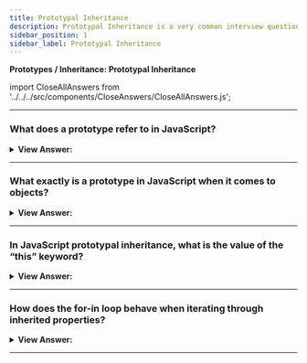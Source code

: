 ```yaml
---
title: Prototypal Inheritance
description: Prototypal Inheritance is a very common interview question. Prototypal Inheritance is a process in which an object inherits properties from another object.
sidebar_position: 1
sidebar_label: Prototypal Inheritance
---
```


**Prototypes / Inheritance: Prototypal Inheritance**

import CloseAllAnswers from '../../../src/components/CloseAnswers/CloseAllAnswers.js';

<CloseAllAnswers />

---

### What does a prototype refer to in JavaScript?

<details>
  <summary><strong>View Answer:</strong></summary>
  <div>
  <div><strong>Interview Response:</strong> JavaScript objects inherit features from one another through prototypes. JavaScript sometimes gets defined as a prototype-based language that we use to implement inheritance; objects can have a prototype object that serves as a template object from which it inherits methods and attributes.</div><br />
  <div><strong>Technical Response:</strong> Objects in JavaScript feature a special hidden property called [[Prototype]] (as defined in the standard), which is either null or refers to another object. We refer to this object as a prototype. JavaScript objects inherit features from one another through the use of prototypes. Objects can have a prototype object, which acts as a template object from which it inherits methods and properties to provide inheritance. JavaScript commonly gets described as a prototype-based language.
  </div><br />
  <div><strong className="codeExample">Code Example:</strong><br /><br />

<strong>Overview:</strong> Historical example using <strong>proto</strong>, which is now deprecated (no longer supported)<br /><br />

  <div></div>

```js
let animal = {
  eats: true,
};
let rabbit = {
  jumps: true,
};

rabbit.__proto__ = animal; // (*) __proto__ deprecated

// we can find both properties in rabbit now:
alert(rabbit.eats); // true (**)
alert(rabbit.jumps); // true
```

:::note
You should be familiar with the `__proto__` because you may see it in older code.
:::

  </div>
  </div>
</details>

---

### What exactly is a prototype in JavaScript when it comes to objects?

<details>
  <summary><strong>View Answer:</strong></summary>
  <div>
  <div><strong>Interview Response:</strong> A prototype is a fixed entity called an object. When you declare a function, it generates a prototype related to it. Furthermore, the prototype object establishes a link to its function, resulting in a circular relationship. This behavior applies to any function. Objects get created in various ways in JavaScript, and the new keyword is one method. We apply an uppercase initial letter to the function name when we declare it if we intend on utilizing the "new" keyword. (a constructor function).
</div><br />
  <div><strong className="codeExample">Code Example:</strong><br /><br />

  <div></div>

```js
// Prototypal Inheritance
function User(name) {
  this.name = name;
  this.isAdmin = false;
}

let user = new User('Jack');

console.log(user.name); // Jack
console.log(user.isAdmin); // false
console.log(user instanceof User); // true
```

  </div>
  </div>
</details>

---

### In JavaScript prototypal inheritance, what is the value of the “this” keyword?

<details>
  <summary><strong>View Answer:</strong></summary>
  <div>
  <div><strong>Interview Response:</strong> The answer is simple: prototypes do not affect "this", regardless of the method the location in an object or prototype. This structure is always the object before the dot in a method call.
</div><br />
  <div><strong className="codeExample">Code Example:</strong><br /><br />

  <div></div>

```js
// animal has methods
let animal = {
  walk() {
    if (!this.isSleeping) {
      console.log(`I am walking`);
    }
    console.log("I'm asleep!");
  },
  sleep() {
    this.isSleeping = true;
  },
};

animal.walk(); // returns 'I am walking'

let rabbit = {
  name: 'White Rabbit',
  __proto__: animal,
};

// modifies rabbit.isSleeping
rabbit.sleep();

console.log(rabbit.isSleeping); // true
console.log(animal.isSleeping); // undefined (no such property)
```

  </div>
  </div>
</details>

---

### How does the for-in loop behave when iterating through inherited properties?

<details>
  <summary><strong>View Answer:</strong></summary>
  <div>
  <div><strong>Interview Response:</strong> When you loop through the properties of an object that inherits from another, the for...in statement moves up the prototype chain and enumerates the inherited properties.
</div><br />
  <div><strong className="codeExample">Code Example:</strong><br /><br />

  <div></div>

```js
let decoration = {
  color: 'red',
};

let circle = Object.create(decoration);
circle.radius = 10;

for (const prop in circle) {
  console.log(prop);
}

// Returns radius, color
```

  </div><br />
  <div><strong className="codeExample">Code Example:</strong> The Old __proto__<br /><br />

  <div></div>

```js
let animal = {
  eats: true,
};

let rabbit = {
  jumps: true,
  __proto__: animal,
};

for (let prop in rabbit) {
  let isOwn = rabbit.hasOwnProperty(prop);

  if (isOwn) {
    alert(`Our: ${prop}`); // Our: jumps
  } else {
    alert(`Inherited: ${prop}`); // Inherited: eats
  }
}
```

  </div>
  </div>
</details>

---
